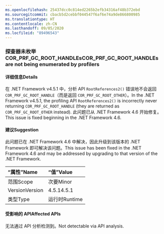 ```yaml
---
ms.openlocfilehash: 25437dcc0c814ed2265b2efb34316af48b372ebd
ms.sourcegitcommit: cbacb5d2cebbf044547f6af6e74a9de866800985
ms.translationtype: HT
ms.contentlocale: zh-CN
ms.lasthandoff: 09/05/2020
ms.locfileid: "89496543"
---
```

### <a name="cor_prf_gc_root_handles-are-not-being-enumerated-by-profilers"></a><span data-ttu-id="ce80f-101">探查器未枚举 COR_PRF_GC_ROOT_HANDLEs</span><span class="sxs-lookup"><span data-stu-id="ce80f-101">COR_PRF_GC_ROOT_HANDLEs are not being enumerated by profilers</span></span>

#### <a name="details"></a><span data-ttu-id="ce80f-102">详细信息</span><span class="sxs-lookup"><span data-stu-id="ce80f-102">Details</span></span>

<span data-ttu-id="ce80f-103">在 .NET Framework v4.5.1 中，分析 API <code>RootReferences2()</code> 错误地不会返回 <code>COR_PRF_GC_ROOT_HANDLE</code>（而是返回 <code>COR_PRF_GC_ROOT_OTHER</code>）。</span><span class="sxs-lookup"><span data-stu-id="ce80f-103">In the .NET Framework v4.5.1, the profiling API <code>RootReferences2()</code> is incorrectly never returning <code>COR_PRF_GC_ROOT_HANDLE</code> (they are returned as <code>COR_PRF_GC_ROOT_OTHER</code> instead).</span></span> <span data-ttu-id="ce80f-104">此问题已从 .NET Framework 4.6 开始修复。</span><span class="sxs-lookup"><span data-stu-id="ce80f-104">This issue is fixed beginning in the .NET Framework 4.6.</span></span>

#### <a name="suggestion"></a><span data-ttu-id="ce80f-105">建议</span><span class="sxs-lookup"><span data-stu-id="ce80f-105">Suggestion</span></span>

<span data-ttu-id="ce80f-106">此问题已在 .NET Framework 4.6 中解决，因此升级到该版本的 .NET Framework 即可解决该问题。</span><span class="sxs-lookup"><span data-stu-id="ce80f-106">This issue has been fixed in the .NET Framework 4.6 and may be addressed by upgrading to that version of the .NET Framework.</span></span>

| <span data-ttu-id="ce80f-107">“属性”</span><span class="sxs-lookup"><span data-stu-id="ce80f-107">Name</span></span>    | <span data-ttu-id="ce80f-108">“值”</span><span class="sxs-lookup"><span data-stu-id="ce80f-108">Value</span></span>       |
|:--------|:------------|
| <span data-ttu-id="ce80f-109">范围</span><span class="sxs-lookup"><span data-stu-id="ce80f-109">Scope</span></span>   |<span data-ttu-id="ce80f-110">次要</span><span class="sxs-lookup"><span data-stu-id="ce80f-110">Minor</span></span>|
|<span data-ttu-id="ce80f-111">Version</span><span class="sxs-lookup"><span data-stu-id="ce80f-111">Version</span></span>|<span data-ttu-id="ce80f-112">4.5.1</span><span class="sxs-lookup"><span data-stu-id="ce80f-112">4.5.1</span></span>|
|<span data-ttu-id="ce80f-113">类型</span><span class="sxs-lookup"><span data-stu-id="ce80f-113">Type</span></span>|<span data-ttu-id="ce80f-114">运行时</span><span class="sxs-lookup"><span data-stu-id="ce80f-114">Runtime</span></span>|

#### <a name="affected-apis"></a><span data-ttu-id="ce80f-115">受影响的 API</span><span class="sxs-lookup"><span data-stu-id="ce80f-115">Affected APIs</span></span>

<span data-ttu-id="ce80f-116">无法通过 API 分析检测到。</span><span class="sxs-lookup"><span data-stu-id="ce80f-116">Not detectable via API analysis.</span></span>

<!--

#### Affected APIs

Not detectable via API analysis.

-->
